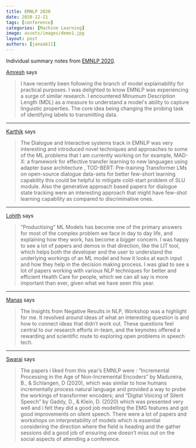 ```yaml
---
title: EMNLP 2020
date: 2020-12-21
tags: [conference]
categories: [Machine Learning]
image: assets/images/demo1.jpg
layout: post
authors: [janaab11]
---
```


Individual summary notes from [EMNLP 2020](https://2020.emnlp.org/).

[Amresh](https://ltbringer.github.io/blog) says

> I have recently been following the branch of model explainability for practical
> purposes. I was delighted to know EMNLP was experiencing a surge of similar
> research. I encountered Minumum Description Length (MDL) as a measure to
> understand a model's ability to capture linguistic properties. The core idea
> being changing the probing task of identifying labels to transmitting data.

---

[Karthik](https://github.com/karthik19967829) says

> The Dialogue and Interactive systems track in EMNLP was very interesting and
> introduced novel techniques and approaches to some of the ML problems that I am
> currently working on for example, MAD-X: a framework for effective transfer
> learning to new languages using adapter base architecture , TOD-BERT:
> Pre-training Transformer LMs on open-source dialogue data-sets for better
> few-short learning capability this could be helpful to mitigate cold-start
> problem of SLU module. Also the generative approach based papers for dialogue
> state tracking were an interesting approach that might have few-shot learning
> capability as compared to discriminative ones.

---

[Lohith](https://github.com/lohith-anandan) says

> “Productising” ML Models has become one of the primary answers for most of the
> complex problem we face in day to day life, and explaining how they work, has
> become a bigger concern. I was happy to see a lot of papers and demos in that
> direction, like the LIT tool, which helps both the developer and the user to
> understand the underlying workings of an ML model and how it looks at each input
> and how they help in the decision making process. I was glad to see a lot of
> papers working with various NLP techniques for better and efficient Health Care
> for people, which we can all say is more important than ever, given what we have
> seen this year.

---

[Manas](https://github.com/janaab11) says

> The Insights from Negative Results in NLP, Workshop was a highlight for me. It
> revolved around ideas of what an interesting question is and how to connect
> ideas that didn’t work out. These questions feel central to our research efforts
> in-team, and the keynotes offered a rewarding and scientific route to exploring
> open problems in speech tech.

---

[Swaraj](https://github.com/swarajdalmia) says

> The papers i liked from this year’s EMNLP were : “Incremental Processing in the
> Age of Non-Incremental Encoders” by Madureira, B., & Schlangen, D (2020), which
> was similar to how humans incrementally process natural language and provided a
> way to probe the workings of transformer encoders; and “Digital Voicing of
> Silent Speech” by Gaddy, D., & Klein, D. (2020) which was presented very well
> and i felt they did a good job modelling the EMG features and got good
> improvements on silent speech. There were a lot of papers and workshops on
> interpretability of models which is essential considering the direction where
> the field is heading and the gather sessions did a good job of ensuring one
> doesn’t miss out on the social aspects of attending a conference.

